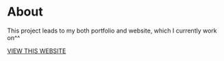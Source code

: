 # About

This project leads to my both portfolio and website, which I currently work on^^

[VIEW THIS WEBSITE](https://lillime0.github.io/)
